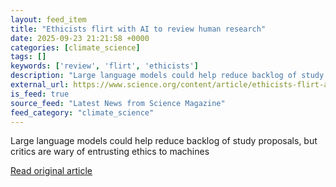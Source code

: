 ```yaml
---
layout: feed_item
title: "Ethicists flirt with AI to review human research"
date: 2025-09-23 21:21:58 +0000
categories: [climate_science]
tags: []
keywords: ['review', 'flirt', 'ethicists']
description: "Large language models could help reduce backlog of study proposals, but critics are wary of entrusting ethics to machines"
external_url: https://www.science.org/content/article/ethicists-flirt-ai-review-human-research
is_feed: true
source_feed: "Latest News from Science Magazine"
feed_category: "climate_science"
---
```


Large language models could help reduce backlog of study proposals, but critics are wary of entrusting ethics to machines

[Read original article](https://www.science.org/content/article/ethicists-flirt-ai-review-human-research)
